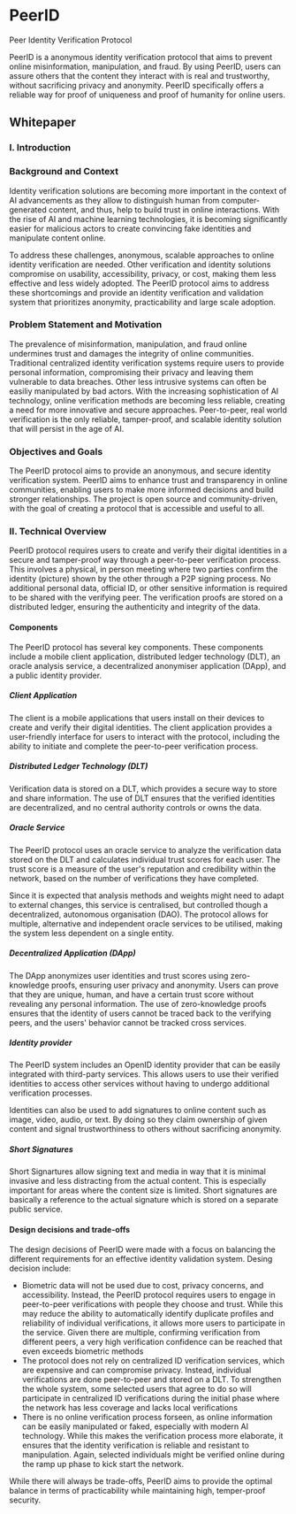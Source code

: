 # PeerID
Peer Identity Verification Protocol

PeerID is a anonymous identity verification protocol that aims to prevent online misinformation, manipulation, and fraud. By using PeerID, users can assure others that the content they interact with is real and trustworthy, without sacrificing privacy and anonymity. PeerID specifically offers a reliable way for proof of uniqueness and proof of humanity for online users.

## Whitepaper

### I. Introduction

### Background and Context

Identity verification solutions are becoming more important in the context of AI advancements as they allow to distinguish human from computer-generated content, and thus, help to build trust in online interactions. With the rise of AI and machine learning technologies, it is becoming significantly easier for malicious actors to create convincing fake identities and manipulate content online.

To address these challenges, anonymous, scalable approaches to online identity verification are needed. Other verification and identity solutions compromise on usability, accessibility, privacy, or cost, making them less effective and less widely adopted. The PeerID protocol aims to address these shortcomings and provide an identity verification and validation system that prioritizes anonymity, practicability and large scale adoption.

### Problem Statement and Motivation

The prevalence of misinformation, manipulation, and fraud online undermines trust and damages the integrity of online communities. Traditional centralized identity verification systems require users to provide personal information, compromising their privacy and leaving them vulnerable to data breaches. Other less intrusive systems can often be easiliy manipulated by bad actors. With the increasing sophistication of AI technology, online verification methods are becoming less reliable, creating a need for more innovative and secure approaches. Peer-to-peer, real world verification is the only reliable, tamper-proof, and scalable identity solution that will persist in the age of AI.

### Objectives and Goals

The PeerID protocol aims to provide an anonymous, and secure identity verification system. PeerID aims to enhance trust and transparency in online communities, enabling users to make more informed decisions and build stronger relationships. The project is open source and community-driven, with the goal of creating a protocol that is accessible and useful to all.

### II. Technical Overview

PeerID protocol requires users to create and verify their digital identities in a secure and tamper-proof way through a peer-to-peer verification process. This involves a physical, in person meeting where two parties confirm the identity (picture) shown by the other through a P2P signing process. No additional personal data, official ID, or other sensitive information is required to be shared with the verifying peer. The verification proofs are stored on a distributed ledger, ensuring the authenticity and integrity of the data. 

#### Components

The PeerID protocol has several key components. These components include a mobile client application, distributed ledger technology (DLT), an oracle analysis service, a decentralized anonymiser application (DApp), and a public identity provider.

##### Client Application

The client is a mobile applications that users install on their devices to create and verify their digital identities. The client application provides a user-friendly interface for users to interact with the protocol, including the ability to initiate and complete the peer-to-peer verification process.

##### Distributed Ledger Technology (DLT)

Verification data is stored on a DLT, which provides a secure way to store and share information. The use of DLT ensures that the verified identities are decentralized, and no central authority controls or owns the data.

##### Oracle Service

The PeerID protocol uses an oracle service to analyze the verification data stored on the DLT and calculates individual trust scores for each user. The trust score is a measure of the user's reputation and credibility within the network, based on the number of verifications they have completed.

Since it is expected that analysis methods and weights might need to adapt to external changes, this service is centralised, but controlled though a decentralized, autonomous organisation (DAO). The protocol allows for multiple, alternative and independent oracle services to be utilised, making the system less dependent on a single entity.  

##### Decentralized Application (DApp)

The DApp anonymizes user identities and trust scores using zero-knowledge proofs, ensuring user privacy and anonymity. Users can prove that they are unique, human, and have a certain trust score without revealing any personal information. The use of zero-knowledge proofs ensures that the identity of users cannot be traced back to the verifying peers, and the users' behavior cannot be tracked cross services.

##### Identity provider

The PeerID system includes an OpenID identity provider that can be easily integrated with third-party services. This allows users to use their verified identities to access other services without having to undergo additional verification processes.

Identities can also be used to add signatures to online content such as image, video, audio, or text. By doing so they claim ownership of given content and signal trustworthiness to others without sacrificing anonymity.

##### Short Signatures

Short Signartures allow signing text and media in way that it is minimal invasive and less distracting from the actual content. This is especially important for areas where the content size is limited. Short signatures are basically a reference to the actual signature which is stored on a separate public service.

#### Design decisions and trade-offs

The design decisions of PeerID were made with a focus on balancing the different requirements for an effective identity validation system. Desing decision include:

- Biometric data will not be used due to cost, privacy concerns, and accessibility. Instead, the PeerID protocol requires users to engage in peer-to-peer verifications with people they choose and trust. While this may reduce the ability to automatically identify duplicate profiles and reliability of individual verifications, it allows more users to participate in the service. Given there are multiple, confirming verification from different peers, a very high verification confidence can be reached that even exceeds biometric methods
- The protocol does not rely on centralized ID verification services, which are expensive and can compromise privacy. Instead, individual verifications are done peer-to-peer and stored on a DLT. To strengthen the whole system, some selected users that agree to do so will participate in centralized ID verifications during the initial phase where the network has less coverage and lacks local verifications
- There is no online verification process forseen, as online information can be easily manipulated or faked, especially with modern AI technology. While this makes the verification process more elaborate, it ensures that the identity verification is reliable and resistant to manipulation. Again, selected individuals might be verified online during the ramp up phase to kick start the network.

While there will always be trade-offs, PeerID aims to provide the optimal balance in terms of practicability while maintaining high, temper-proof security. 
